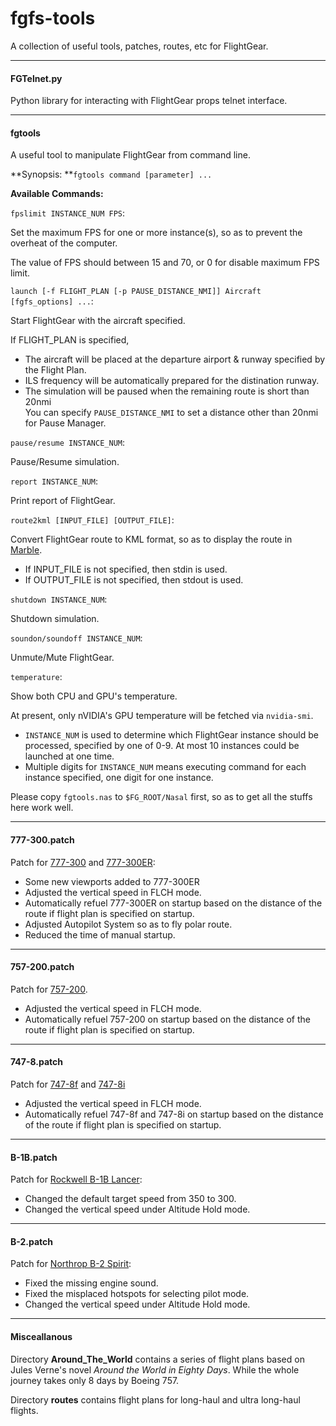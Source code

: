 fgfs-tools
==========

A collection of useful tools, patches, routes, etc for FlightGear.

---

#### FGTelnet.py

Python library for interacting with FlightGear props telnet interface.

---

#### fgtools

A useful tool to manipulate FlightGear from command line.

**Synopsis: **`fgtools command [parameter] ...`

**Available Commands:**

`fpslimit INSTANCE_NUM FPS`:

Set the maximum FPS for one or more instance(s), so as to prevent the overheat of the computer.

The value of FPS should between 15 and 70, or 0 for disable maximum FPS limit.

`launch [-f FLIGHT_PLAN [-p PAUSE_DISTANCE_NMI]] Aircraft [fgfs_options] ...`:

Start FlightGear with the aircraft specified.

If FLIGHT_PLAN is specified,

* The aircraft will be placed at the departure airport & runway specified by the Flight Plan.
* ILS frequency will be automatically prepared for the distination runway.
* The simulation will be paused when the remaining route is short than 20nmi  
  You can specify `PAUSE_DISTANCE_NMI` to set a distance other than 20nmi for Pause Manager.

`pause/resume INSTANCE_NUM`:

Pause/Resume simulation.

`report INSTANCE_NUM`:

Print report of FlightGear.

`route2kml [INPUT_FILE] [OUTPUT_FILE]`:

Convert FlightGear route to KML format, so as to display the route in [Marble](http://marble.kde.org).

* If INPUT_FILE is not specified, then stdin is used.
* If OUTPUT_FILE is not specified, then stdout is used.

`shutdown INSTANCE_NUM`:

Shutdown simulation.

`soundon/soundoff INSTANCE_NUM`:

Unmute/Mute FlightGear.

`temperature`:

Show both CPU and GPU's temperature.

At present, only nVIDIA's GPU temperature will be fetched via `nvidia-smi`.

* `INSTANCE_NUM` is used to determine which FlightGear instance should be processed, specified by one of 0-9. At most 10 instances could be launched at one time.
* Multiple digits for `INSTANCE_NUM` means executing command for each instance specified, one digit for one instance.

Please copy `fgtools.nas` to `$FG_ROOT/Nasal` first, so as to get all the stuffs here work well.

---

#### 777-300.patch

Patch for [777-300](https://code.google.com/p/b773-flightgear/) and [777-300ER](https://code.google.com/p/b773-flightgear/):

* Some new viewports added to 777-300ER
* Adjusted the vertical speed in FLCH mode.
* Automatically refuel 777-300ER on startup based on the distance of the route if flight plan is specified on startup.
* Adjusted Autopilot System so as to fly polar route.
* Reduced the time of manual startup.

---

#### 757-200.patch

Patch for [757-200](http://mirrors.ibiblio.org/pub/mirrors/flightgear/ftp/Aircraft-3.4/757-200_20150111.zip).

* Adjusted the vertical speed in FLCH mode.
* Automatically refuel 757-200 on startup based on the distance of the route if flight plan is specified on startup.

---

#### 747-8.patch

Patch for [747-8f](http://mirrors.ibiblio.org/pub/mirrors/flightgear/ftp/Aircraft-3.4/747-8i_20150111.zip) and [747-8i](http://mirrors.ibiblio.org/pub/mirrors/flightgear/ftp/Aircraft-3.4/747-8i_20150111.zip)

* Adjusted the vertical speed in FLCH mode.
* Automatically refuel 747-8f and 747-8i on startup based on the distance of the route if flight plan is specified on startup.

---

#### B-1B.patch

Patch for [Rockwell B-1B Lancer](ftp://ftp.de.flightgear.org/pub/fgfs/Aircraft-3.2/B-1B_20130823.zip):

* Changed the default target speed from 350 to 300.
* Changed the vertical speed under Altitude Hold mode.

---

#### B-2.patch

Patch for [Northrop B-2 Spirit](ftp://ftp.de.flightgear.org/pub/fgfs/Aircraft-3.4/B-2_20140909.zip):

* Fixed the missing engine sound.
* Fixed the misplaced hotspots for selecting pilot mode.
* Changed the vertical speed under Altitude Hold mode.

---

#### Misceallanous

Directory __Around_The_World__ contains a series of flight plans based on Jules Verne's novel _Around the World in Eighty Days_. While the whole journey takes only 8 days by Boeing 757.

Directory __routes__ contains flight plans for long-haul and ultra long-haul flights.


